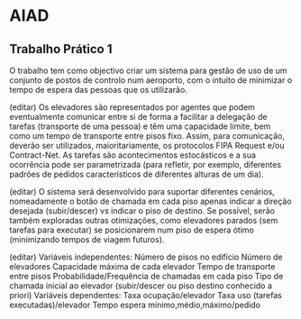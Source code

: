 # AIAD

## Trabalho Prático 1

O trabalho tem como objectivo criar um sistema para gestão de uso de um conjunto de postos de controlo num aeroporto, com o intuito de minimizar o tempo de espera das pessoas que os utilizarão.


(editar)
Os elevadores são representados por agentes que podem eventualmente comunicar entre si de forma a facilitar a delegação de tarefas (transporte de uma pessoa) e têm uma capacidade limite, bem como um tempo de transporte entre pisos fixo. Assim, para comunicação, deverão ser utilizados, maioritariamente, os protocolos FIPA Request e/ou Contract-Net. As tarefas são acontecimentos estocásticos e a sua ocorrência pode ser parametrizada (para refletir, por exemplo, diferentes padrões de pedidos característicos de diferentes alturas de um dia).

(editar)
O sistema será desenvolvido para suportar diferentes cenários, nomeadamente o botão de chamada em cada piso apenas indicar a direção desejada (subir/descer) vs indicar o piso de destino. Se possível, serão também exploradas outras otimizações, como elevadores parados (sem tarefas para executar) se posicionarem num piso de espera ótimo (minimizando tempos de viagem futuros).

(editar)
Variáveis independentes:
Número de pisos no edifício
Número de elevadores
Capacidade máxima de cada elevador
Tempo de transporte entre pisos
Probabilidade/Frequência de chamadas em cada piso
Tipo de chamada inicial ao elevador (subir/descer ou piso destino conhecido a priori)
Variáveis dependentes:
Taxa ocupação/elevador
Taxa uso (tarefas executadas)/elevador
Tempo espera mínimo,médio,máximo/pedido
